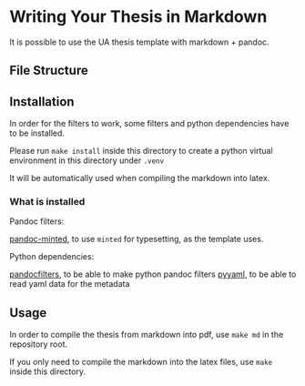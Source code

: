 # Writing Your Thesis in Markdown

It is possible to use the UA thesis template with markdown + pandoc.

## File Structure

## Installation

In order for the filters to work, some filters and python dependencies have to be installed.

Please run `make install` inside this directory to create a python virtual environment in this directory under `.venv`

It will be automatically used when compiling the markdown into latex.

### What is installed

Pandoc filters:

[pandoc-minted](https://github.com/nick-ulle/pandoc-minted), to use `minted` for typesetting, as the template uses.

Python dependencies:

[pandocfilters](https://pypi.org/project/pandocfilters/), to be able to make python pandoc filters
[pyyaml](https://pypi.org/project/PyYAML/), to be able to read yaml data for the metadata

## Usage

In order to compile the thesis from markdown into pdf, use `make md` in the repository root.

If you only need to compile the markdown into the latex files, use `make` inside this directory.
